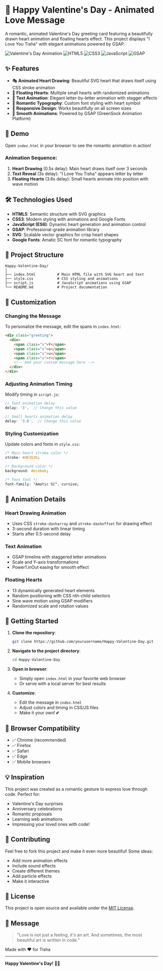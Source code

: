 # 💖 Happy Valentine's Day - Animated Love Message

A romantic, animated Valentine's Day greeting card featuring a beautifully drawn heart animation and floating hearts effect. This project displays "I Love You Tisha" with elegant animations powered by GSAP.

![Valentine's Day Animation](https://img.shields.io/badge/Valentine's%20Day-2024-ff69b4?style=for-the-badge&logo=heart&logoColor=white)
![HTML5](https://img.shields.io/badge/html5-%23E34F26.svg?style=for-the-badge&logo=html5&logoColor=white)
![CSS3](https://img.shields.io/badge/css3-%231572B6.svg?style=for-the-badge&logo=css3&logoColor=white)
![JavaScript](https://img.shields.io/badge/javascript-%23323330.svg?style=for-the-badge&logo=javascript&logoColor=%23F7DF1E)
![GSAP](https://img.shields.io/badge/GSAP-88CE02?style=for-the-badge&logo=greensock&logoColor=white)

## ✨ Features

- 🎭 **Animated Heart Drawing**: Beautiful SVG heart that draws itself using CSS stroke animation
- 💫 **Floating Hearts**: Multiple small hearts with randomized animations
- 🌊 **Text Animation**: Elegant letter-by-letter animation with stagger effects
- 💖 **Romantic Typography**: Custom font styling with heart symbol
- 📱 **Responsive Design**: Works beautifully on all screen sizes
- 🎨 **Smooth Animations**: Powered by GSAP (GreenSock Animation Platform)

## 🚀 Demo

Open `index.html` in your browser to see the romantic animation in action!

### Animation Sequence:
1. **Heart Drawing** (0.5s delay): Main heart draws itself over 3 seconds
2. **Text Reveal** (3s delay): "I Love You Tisha" appears letter by letter
3. **Floating Hearts** (3.6s delay): Small hearts animate into position with wave motion

## 🛠️ Technologies Used

- **HTML5**: Semantic structure with SVG graphics
- **CSS3**: Modern styling with animations and Google Fonts
- **JavaScript (ES6)**: Dynamic heart generation and animation control
- **GSAP**: Professional-grade animation library
- **SVG**: Scalable vector graphics for crisp heart shapes
- **Google Fonts**: Amatic SC font for romantic typography

## 📁 Project Structure

```
Happy-Valentine-Day/
│
├── index.html          # Main HTML file with SVG heart and text
├── style.css           # CSS styling and animations
├── script.js           # JavaScript animations using GSAP
└── README.md           # Project documentation
```

## 🎨 Customization

### Changing the Message
To personalize the message, edit the spans in `index.html`:

```html
<div class="greeting">
  <div>
    <span class="s">Y</span>
    <span class="s">o</span>
    <span class="s">u</span>
    <span class="s">r</span>
    <!-- Add your custom message here -->
  </div>
</div>
```

### Adjusting Animation Timing
Modify timing in `script.js`:

```javascript
// Text animation delay
delay: '3',  // Change this value

// Small hearts animation delay  
delay: '3.6',  // Change this value
```

### Styling Customization
Update colors and fonts in `style.css`:

```css
/* Main heart stroke color */
stroke: #d63b3b;

/* Background color */
background: #ecebeb;

/* Text font */
font-family: "Amatic SC", cursive;
```

## 🌟 Animation Details

### Heart Drawing Animation
- Uses CSS `stroke-dasharray` and `stroke-dashoffset` for drawing effect
- 3-second duration with linear timing
- Starts after 0.5-second delay

### Text Animation
- GSAP timeline with staggered letter animations
- Scale and Y-axis transformations
- Power1.inOut easing for smooth effect

### Floating Hearts
- 13 dynamically generated heart elements
- Random positioning with CSS nth-child selectors
- Sine wave motion using GSAP modifiers
- Randomized scale and rotation values

## 🚀 Getting Started

1. **Clone the repository**:
   ```bash
   git clone https://github.com/yourusername/Happy-Valentine-Day.git
   ```

2. **Navigate to the project directory**:
   ```bash
   cd Happy-Valentine-Day
   ```

3. **Open in browser**:
   - Simply open `index.html` in your favorite web browser
   - Or serve with a local server for best results

4. **Customize**:
   - Edit the message in `index.html`
   - Adjust colors and timing in CSS/JS files
   - Make it your own! 💕

## 📱 Browser Compatibility

- ✅ Chrome (recommended)
- ✅ Firefox
- ✅ Safari
- ✅ Edge
- ✅ Mobile browsers

## 💡 Inspiration

This project was created as a romantic gesture to express love through code. Perfect for:
- Valentine's Day surprises
- Anniversary celebrations
- Romantic proposals
- Learning web animations
- Impressing your loved ones with code! 

## 🤝 Contributing

Feel free to fork this project and make it even more beautiful! Some ideas:
- Add more animation effects
- Include sound effects
- Create different themes
- Add particle effects
- Make it interactive

## 📄 License

This project is open source and available under the [MIT License](LICENSE).

## 💌 Message

> "Love is not just a feeling, it's an art. And sometimes, the most beautiful art is written in code." 

Made with ❤️ for Tisha

---

**Happy Valentine's Day!** 🌹💕
